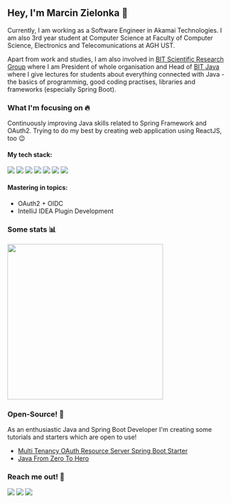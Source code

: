 ## Hey, I'm Marcin Zielonka 👋

Currently, I am working as a Software Engineer in Akamai Technologies. I am also 3rd year student at Computer Science at Faculty of Computer Science, Electronics and Telecomunications at AGH UST.

Apart from work and studies, I am also involved in [BIT Scientific Research Group](http://fb.com/knbit) where I am President of whole organisation and Head of [BIT Java](https://github.com/BIT-Java) where I give lectures for students about everything connected with Java - the basics of programming, good coding practises, libraries and frameworks (especially Spring Boot).

### What I'm focusing on 🔥

Continuously improving Java skills related to Spring Framework and OAuth2. Trying to do my best by creating web application using ReactJS, too 😉

#### My tech stack:
<img src="https://img.shields.io/badge/Java-ED8B00?style=for-the-badge&logo=java&logoColor=white"/> <img src="https://img.shields.io/badge/Spring-6DB33F?style=for-the-badge&logo=spring&logoColor=white"/> <img src="https://img.shields.io/badge/MySQL-00000F?style=for-the-badge&logo=mysql&logoColor=white"/> <img src="https://img.shields.io/badge/React-20232A?style=for-the-badge&logo=react&logoColor=61DAFB"/> <img src="https://img.shields.io/badge/Docker-2CA5E0?style=for-the-badge&logo=docker&logoColor=white"/> <img src="https://img.shields.io/badge/Adobe%20XD-FF61F6?style=for-the-badge&logo=Adobe%20XD&logoColor=white"/> <img src="https://img.shields.io/badge/Git-F05032?style=for-the-badge&logo=git&logoColor=white"/>


#### Mastering in topics:
- OAuth2 + OIDC
- IntelliJ IDEA Plugin Development

### Some stats 📊

<a href="#"><img src="https://github-readme-stats.vercel.app/api?username=mzlnk&show_icons=true&count_private=true&theme=dark" width="350"></a>

### Open-Source! 🥳

As an enthusiastic Java and Spring Boot Developer I'm creating some tutorials and starters which are open to use!

- [Multi Tenancy OAuth Resource Server Spring Boot Starter](https://github.com/mzlnk/multi-tenant-oauth2-resource-server-spring-boot-starter)
- [Java From Zero To Hero](https://github.com/mzlnk/java-from-zero-to-hero)

### Reach me out! 🔭
<a href="https://www.linkedin.com/in/mzlnk/"><img src="https://img.shields.io/badge/LinkedIn-0077B5?style=for-the-badge&logo=linkedin&logoColor=white" /></a>
<a href="mailto:zielonka.marcin@protonmail.com"><img src="https://img.shields.io/badge/ProtonMail-8B89CC?style=for-the-badge&logo=protonmail&logoColor=white"></a>
<a href="https://medium.com/@mzlnk"><img src="https://img.shields.io/badge/Medium-12100E?style=for-the-badge&logo=medium&logoColor=white"></a>
